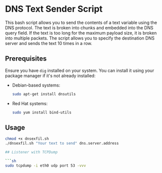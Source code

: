 # DNS Text Sender Script

This bash script allows you to send the contents of a text variable using the DNS protocol. The text is broken into chunks and embedded into the DNS query field. If the text is too long for the maximum payload size, it is broken into multiple packets. The script allows you to specify the destination DNS server and sends the text 10 times in a row.

## Prerequisites

Ensure you have `dig` installed on your system. You can install it using your package manager if it's not already installed:

- Debian-based systems:
  ```sh
  sudo apt-get install dnsutils

- Red Hat systems:
  ```sh
  sudo yum install bind-utils

## Usage

  ```sh
  chmod +x dnsexfil.sh
  ./dnsexfil.sh "Your text to send" dns.server.address

## Listener with TCPDump

  ```sh
  sudo tcpdump -i eth0 udp port 53 -vvv


